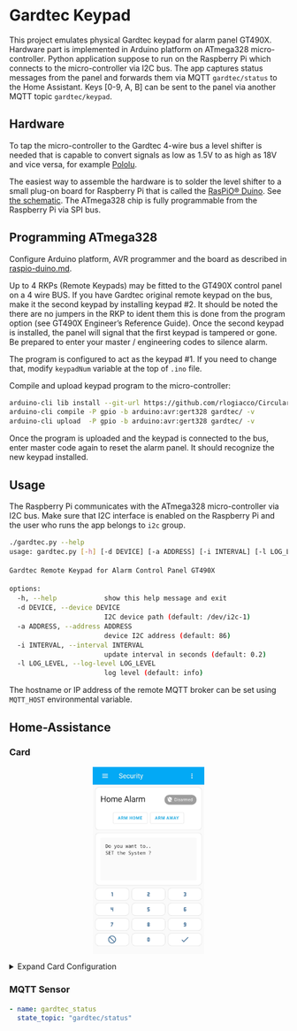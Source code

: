 # Gardtec Keypad

This project emulates physical Gardtec keypad for alarm panel GT490X. Hardware part is implemented in Arduino platform on ATmega328 micro-controller. Python application suppose to run on the Raspberry Pi which connects to the micro-controller via I2C bus. The app captures status messages from the panel and forwards them via MQTT `gardtec/status` to the Home Assistant. Keys [0-9, A, B] can be sent to the panel via another MQTT topic `gardtec/keypad`.

## Hardware

To tap the micro-controller to the Gardtec 4-wire bus a level shifter is needed that is capable to convert signals as low as 1.5V to as high as 18V and vice versa, for example [Pololu](https://www.pololu.com/product/2595).

The easiest way to assemble the hardware is to solder the level shifter to a small plug-on board for Raspberry Pi that is called the [RasPiO® Duino](https://rasp.io/duino/). See [the schematic](gardtec/gardtec.pdf). The ATmega328 chip is fully programmable from the Raspberry Pi via SPI bus.

## Programming ATmega328

Configure Arduino platform, AVR programmer and the board as described in [raspio-duino.md](raspio-duino.md).

Up to 4 RKPs (Remote Keypads) may be fitted to the GT490X control panel on a 4 wire BUS. If you have Gardtec original remote keypad on the bus, make it the second keypad by installing keypad #2. It should be noted the there are no jumpers in the RKP to ident them this is done from the program option (see GT490X Engineer’s Reference Guide). Once the second keypad is installed, the panel will signal that the first keypad is tampered or gone. Be prepared to enter your master / engineering codes to silence alarm.

The program is configured to act as the keypad #1. If you need to change that, modify `keypadNum` variable at the top of `.ino` file.

Compile and upload keypad program to the micro-controller:

```bash
arduino-cli lib install --git-url https://github.com/rlogiacco/CircularBuffer.git
arduino-cli compile -P gpio -b arduino:avr:gert328 gardtec/ -v
arduino-cli upload  -P gpio -b arduino:avr:gert328 gardtec/ -v
```

Once the program is uploaded and the keypad is connected to the bus, enter master code again to reset the alarm panel. It should recognize the new keypad installed. 

## Usage

The Raspberry Pi communicates with the ATmega328 micro-controller via I2C bus. Make sure that I2C interface is enabled on the Raspberry Pi and the user who runs the app belongs to `i2c` group.

```bash
./gardtec.py --help
usage: gardtec.py [-h] [-d DEVICE] [-a ADDRESS] [-i INTERVAL] [-l LOG_LEVEL]

Gardtec Remote Keypad for Alarm Control Panel GT490X

options:
  -h, --help            show this help message and exit
  -d DEVICE, --device DEVICE
                        I2C device path (default: /dev/i2c-1)
  -a ADDRESS, --address ADDRESS
                        device I2C address (default: 86)
  -i INTERVAL, --interval INTERVAL
                        update interval in seconds (default: 0.2)
  -l LOG_LEVEL, --log-level LOG_LEVEL
                        log level (default: info)
```

The hostname or IP address of the remote MQTT broker can be set using `MQTT_HOST` environmental variable.

## Home-Assistance

### Card

<p align="center">
  <img width="40%" align="center" alt="alarm-panel" src="alarm-panel.jpg">
</p>

<details>
<summary>Expand Card Configuration</summary>

```yaml
type: vertical-stack
cards:
  - type: markdown
    content: <pre>{{ states('sensor.gardtec_status') }}<pre>
  - type: horizontal-stack
    cards:
      - show_name: false
        show_icon: true
        type: button
        tap_action:
          action: call-service
          service: mqtt.publish
          data:
            topic: gardtec/keypad
            payload: '1'
        hold_action:
          action: none
        icon: mdi:numeric-1
        icon_height: 30px
      - show_name: false
        show_icon: true
        type: button
        tap_action:
          action: call-service
          service: mqtt.publish
          data:
            topic: gardtec/keypad
            payload: '2'
        hold_action:
          action: none
        icon: mdi:numeric-2
        icon_height: 30px
      - show_name: false
        show_icon: true
        type: button
        tap_action:
          action: call-service
          service: mqtt.publish
          data:
            topic: gardtec/keypad
            payload: '3'
        hold_action:
          action: none
        icon: mdi:numeric-3
        icon_height: 30px
  - type: horizontal-stack
    cards:
      - show_name: false
        show_icon: true
        type: button
        tap_action:
          action: call-service
          service: mqtt.publish
          data:
            topic: gardtec/keypad
            payload: '4'
        hold_action:
          action: none
        icon: mdi:numeric-4
        icon_height: 30px
      - show_name: false
        show_icon: true
        type: button
        tap_action:
          action: call-service
          service: mqtt.publish
          data:
            topic: gardtec/keypad
            payload: '5'
        hold_action:
          action: none
        icon: mdi:numeric-5
        icon_height: 30px
      - show_name: false
        show_icon: true
        type: button
        tap_action:
          action: call-service
          service: mqtt.publish
          data:
            topic: gardtec/keypad
            payload: '6'
        hold_action:
          action: none
        icon: mdi:numeric-6
        icon_height: 30px
  - type: horizontal-stack
    cards:
      - show_name: false
        show_icon: true
        type: button
        tap_action:
          action: call-service
          service: mqtt.publish
          data:
            topic: gardtec/keypad
            payload: '7'
        hold_action:
          action: none
        icon: mdi:numeric-7
        icon_height: 30px
      - show_name: false
        show_icon: true
        type: button
        tap_action:
          action: call-service
          service: mqtt.publish
          data:
            topic: gardtec/keypad
            payload: '8'
        icon: mdi:numeric-8
        hold_action:
          action: none
        icon_height: 30px
      - show_name: false
        show_icon: true
        type: button
        tap_action:
          action: call-service
          service: mqtt.publish
          data:
            topic: gardtec/keypad
            payload: '9'
        icon: mdi:numeric-9
        hold_action:
          action: none
        icon_height: 30px
  - type: horizontal-stack
    cards:
      - show_name: false
        show_icon: true
        type: button
        tap_action:
          action: call-service
          service: mqtt.publish
          data:
            topic: gardtec/keypad
            payload: A
        hold_action:
          action: none
        icon: mdi:cancel
        icon_height: 30px
      - show_name: false
        show_icon: true
        type: button
        tap_action:
          action: call-service
          service: mqtt.publish
          data:
            topic: gardtec/keypad
            payload: '0'
        icon: mdi:numeric-0
        hold_action:
          action: none
        icon_height: 30px
      - show_name: false
        show_icon: true
        type: button
        tap_action:
          action: call-service
          service: mqtt.publish
          data:
            topic: gardtec/keypad
            payload: B
        icon: mdi:check
        hold_action:
          action: none
        icon_height: 30px
```
</details>

### MQTT Sensor

```yaml
- name: gardtec_status
  state_topic: "gardtec/status"
```
